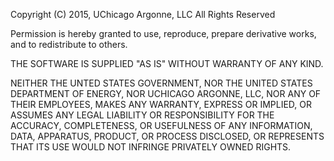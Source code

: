Copyright (C) 2015, UChicago Argonne, LLC
All Rights Reserved

Permission is hereby granted to use, reproduce, prepare derivative works, and to redistribute to others.

THE SOFTWARE IS SUPPLIED "AS IS" WITHOUT WARRANTY OF ANY KIND.

NEITHER THE UNTED STATES GOVERNMENT, NOR THE UNITED STATES DEPARTMENT OF ENERGY, NOR UCHICAGO ARGONNE, LLC, NOR ANY OF THEIR EMPLOYEES, MAKES ANY WARRANTY, EXPRESS OR IMPLIED, OR ASSUMES ANY LEGAL LIABILITY OR RESPONSIBILITY FOR THE ACCURACY, COMPLETENESS, OR USEFULNESS OF ANY INFORMATION, DATA, APPARATUS, PRODUCT, OR PROCESS DISCLOSED, OR REPRESENTS THAT ITS USE WOULD NOT INFRINGE PRIVATELY OWNED RIGHTS.


